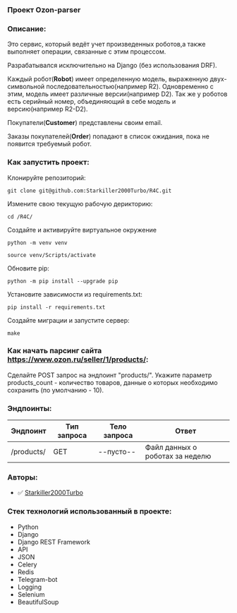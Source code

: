 ### Проект Ozon-parser

### Описание:

Это сервис, который ведёт учет произведенных роботов,а также выполняет операции,
связанные с этим процессом.

Разрабатывался исключительно на Django (без использования DRF).

Каждый робот(**Robot**) имеет определенную модель, выраженную двух-символьной 
последовательностью(например R2). Одновременно с этим, модель имеет различные 
версии(например D2). Так же у роботов есть серийный номер, объединяющий в себе
модель и версию(например R2-D2).

Покупатели(**Customer**) представлены своим email.

Заказы покупателей(**Order**) попадают в список ожидания, пока не появится требуемый робот.


### Как запустить проект:

Клонируйте репозиторий:
```
git clone git@github.com:Starkiller2000Turbo/R4C.git
```

Измените свою текущую рабочую дерикторию:
```
cd /R4C/
```

Создайте и активируйте виртуальное окружение

```
python -m venv venv
```

```
source venv/Scripts/activate
```

Обновите pip:
```
python -m pip install --upgrade pip
```

Установите зависимости из requirements.txt:

```
pip install -r requirements.txt
```

Создайте миграции и запустите сервер:

```
make
```

### Как начать парсинг сайта https://www.ozon.ru/seller/1/products/:
Сделайте POST запрос на эндпоинт "products/". Укажите параметр products_count - количество товаров, данные о которых необходимо сохранить (по умолчанию - 10). 


### Эндпоинты:

| Эндпоинт              |Тип запроса| Тело запроса          | Ответ                           |
|-----------------------|-----------|-----------------------|---------------------------------|
|/products/             |GET        |--пусто--              | Файл данных о роботах за неделю |

### Авторы:

- :white_check_mark: [Starkiller2000Turbo](https://github.com/Starkiller2000Turbo)

### Стек технологий использованный в проекте:

- Python
- Django
- Django REST Framework
- API
- JSON
- Celery
- Redis
- Telegram-bot
- Logging
- Selenium
- BeautifulSoup
